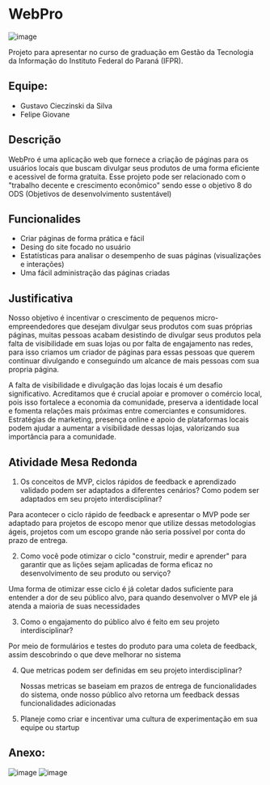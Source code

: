 # WebPro
![image](https://github.com/user-attachments/assets/1cb2fb7d-78f3-4f72-909a-8ce450058b8f)



Projeto para apresentar no curso de graduação em Gestão da Tecnologia da Informação do Instituto Federal do Paraná (IFPR).

## Equipe:
* Gustavo Cieczinski da Silva
* Felipe Giovane

## Descrição
WebPro é uma aplicação web que fornece a criação de páginas para os usuários locais que buscam divulgar seus produtos de uma forma eficiente e acessivel de forma gratuita. Esse projeto pode ser relacionado com o "trabalho decente e crescimento econômico" sendo esse o objetivo 8 do ODS (Objetivos de desenvolvimento sustentável)

## Funcionalides
* Criar páginas de forma prática e fácil
* Desing do site focado no usuário
* Estatísticas para analisar o desempenho de suas páginas (visualizações e interações)
* Uma fácil administração das páginas criadas


## Justificativa
Nosso objetivo é incentivar o crescimento de pequenos micro-empreendedores que desejam divulgar seus produtos com suas próprias páginas, muitas pessoas acabam desistindo de divulgar seus produtos pela falta de visibilidade em suas lojas ou por falta de engajamento nas redes, para isso criamos um criador de páginas para essas pessoas que querem continuar divulgando e conseguindo um alcance de mais pessoas com sua propria página.

A falta de visibilidade e divulgação das lojas locais é um desafio significativo. Acreditamos que é crucial apoiar e promover o comércio local, pois isso fortalece a economia da comunidade, preserva a identidade local e fomenta relações mais próximas entre comerciantes e consumidores. Estratégias de marketing, presença online e apoio de plataformas locais podem ajudar a aumentar a visibilidade dessas lojas, valorizando sua importância para a comunidade.

## Atividade Mesa Redonda

1. Os conceitos de MVP, ciclos rápidos de feedback e aprendizado validado podem ser adaptados a diferentes cenários? Como podem ser adaptados em seu projeto interdisciplinar?

  Para acontecer o ciclo rápido de feedback e apresentar o MVP pode ser adaptado para projetos de escopo menor que utilize dessas metodologias ágeis, projetos com um escopo grande não seria possível por conta do prazo de entrega.


2. Como você pode otimizar o ciclo "construir, medir e aprender" para garantir que as lições sejam aplicadas de forma eficaz no desenvolvimento de seu produto ou serviço?

  Uma forma de otimizar esse ciclo é já coletar dados suficiente para entender a dor de seu público alvo, para quando desenvolver o MVP ele já atenda a maioria de suas necessidades
   
3. Como o engajamento do público alvo é feito em seu projeto interdisciplinar?

  Por meio de formulários e testes do produto para uma coleta de feedback, assim descobrindo o que deve melhorar no sistema
   
4. Que metricas podem ser definidas em seu projeto interdisciplinar?

     Nossas metricas se baseiam em prazos de entrega de funcionalidades do sistema, onde nosso público alvo retorna um feedback dessas funcionalidades adicionadas
   
5. Planeje como criar e incentivar uma cultura de experimentação em sua equipe ou startup

  

## Anexo:
![image](https://github.com/user-attachments/assets/b50e52ae-2d33-4d79-837c-f7f0c010eb43)
![image](https://github.com/GustavoCiecSilva/WebPro/assets/146038149/6ba40ce6-6d39-492d-a551-533185d61e25)
